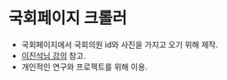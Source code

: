 # 국회페이지 크롤러
* 국회페이지에서 국회의원 id와 사진을 가지고 오기 위해 제작.
* [이진석님 강의](https://www.youtube.com/watch?v=dhxqn6RZkm0) 참고.
* 개인적인 연구와 프로젝트를 위해 이용.
